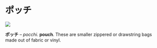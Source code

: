 # ポッチ

![](https://lh5.googleusercontent.com/zH4zosQfBtSkFNf8t1zbZ2tzP8wP-TmVo97yVWhY_xgmG92hLtp9IGHgzdHLrHJNQLM4ih99vpyQvXYHTjyEQmi7oIv_l9LXHVsas7aBIr-3zLBrN9_qfOQsTqCO1ozcbz5xP0r2)

**ポッチ** – _pocchi._ **pouch**. These are smaller zippered or drawstring bags made out of fabric or vinyl.
